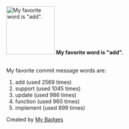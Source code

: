 <img src="https://my-badges.github.io/my-badges/favorite-word.png" alt="My favorite word is &quot;add&quot;." title="My favorite word is &quot;add&quot;." width="128">
<strong>My favorite word is &quot;add&quot;.</strong>
<br><br>

My favorite commit message words are:

1. add (used 2569 times)
2. support (used 1045 times)
3. update (used 986 times)
4. function (used 960 times)
5. implement (used 899 times)


Created by <a href="https://github.com/my-badges/my-badges">My Badges</a>